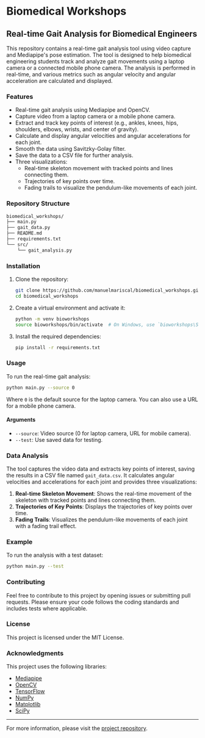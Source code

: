 # Biomedical Workshops

## Real-time Gait Analysis for Biomedical Engineers

This repository contains a real-time gait analysis tool using video capture and Mediapipe's pose estimation. The tool is designed to help biomedical engineering students track and analyze gait movements using a laptop camera or a connected mobile phone camera. The analysis is performed in real-time, and various metrics such as angular velocity and angular acceleration are calculated and displayed.

### Features

- Real-time gait analysis using Mediapipe and OpenCV.
- Capture video from a laptop camera or a mobile phone camera.
- Extract and track key points of interest (e.g., ankles, knees, hips, shoulders, elbows, wrists, and center of gravity).
- Calculate and display angular velocities and angular accelerations for each joint.
- Smooth the data using Savitzky-Golay filter.
- Save the data to a CSV file for further analysis.
- Three visualizations:
  - Real-time skeleton movement with tracked points and lines connecting them.
  - Trajectories of key points over time.
  - Fading trails to visualize the pendulum-like movements of each joint.

### Repository Structure

```bash
biomedical_workshops/
├── main.py
├── gait_data.py
├── README.md
├── requirements.txt
└── src/
    └── gait_analysis.py
```

### Installation

1. Clone the repository:

    ```bash
    git clone https://github.com/manuelmariscal/biomedical_workshops.git
    cd biomedical_workshops
    ```

2. Create a virtual environment and activate it:

    ```bash
    python -m venv bioworkshops
    source bioworkshops/bin/activate  # On Windows, use `bioworkshops\Scripts\activate`
    ```

3. Install the required dependencies:

    ```bash
    pip install -r requirements.txt
    ```

### Usage

To run the real-time gait analysis:

```bash
python main.py --source 0
```

Where `0` is the default source for the laptop camera. You can also use a URL for a mobile phone camera.

#### Arguments

- `--source`: Video source (0 for laptop camera, URL for mobile camera).
- `--test`: Use saved data for testing.

### Data Analysis

The tool captures the video data and extracts key points of interest, saving the results in a CSV file named `gait_data.csv`. It calculates angular velocities and accelerations for each joint and provides three visualizations:

1. **Real-time Skeleton Movement**: Shows the real-time movement of the skeleton with tracked points and lines connecting them.
2. **Trajectories of Key Points**: Displays the trajectories of key points over time.
3. **Fading Trails**: Visualizes the pendulum-like movements of each joint with a fading trail effect.

### Example

To run the analysis with a test dataset:

```bash
python main.py --test
```

### Contributing

Feel free to contribute to this project by opening issues or submitting pull requests. Please ensure your code follows the coding standards and includes tests where applicable.

### License

This project is licensed under the MIT License.

### Acknowledgments

This project uses the following libraries:

- [Mediapipe](https://google.github.io/mediapipe/)
- [OpenCV](https://opencv.org/)
- [TensorFlow](https://www.tensorflow.org/)
- [NumPy](https://numpy.org/)
- [Matplotlib](https://matplotlib.org/)
- [SciPy](https://www.scipy.org/)

---

For more information, please visit the [project repository](https://github.com/manuelmariscal/biomedical_workshops).


